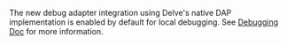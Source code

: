 The new debug adapter integration using Delve's native DAP implementation
is enabled by default for local debugging. See
[Debugging Doc](Debugging.md)
for more information.
